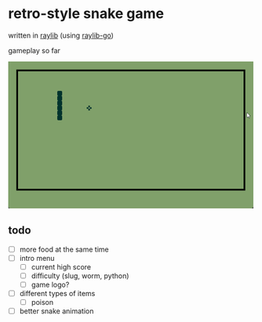 # retro-style snake game 

written in [raylib](https://github.com/raysan5/raylib) (using [raylib-go](https://github.com/gen2brain/raylib-go))

gameplay so far 

<img src="img.gif" width="500" height="300">

## todo

- [ ] more food at the same time
- [ ] intro menu
  - [ ] current high score
  - [ ] difficulty (slug, worm, python)
  - [ ] game logo?
- [ ] different types of items
  - [ ] poison
- [ ] better snake animation